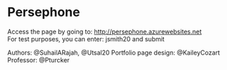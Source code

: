 # Persephone

Access the page by going to: http://persephone.azurewebsites.net  
For test purposes, you can enter: jsmith20 and submit
  
Authors: @SuhailARajah, @Utsal20
Portfolio page design: @KaileyCozart
Professor: @Pturcker
